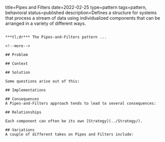 title=Pipes and Filters
date=2022-02-25
type=pattern
tags=pattern, behavioral
status=published
description=Defines a structure for systems that process a stream of data using individualized components that can be arranged in a variety of different ways.
~~~~~~

***tl;dr*** The Pipes-and-Filters pattern ...

<!--more-->

## Problem

## Context

## Solution

Some questions arise out of this:

## Implementations

## Consequences
A Pipes-and-Filters approach tends to lead to several consequences:

## Relationships

Each component can often be its own [Strategy](../Strategy/).

## Variations
A couple of different takes on Pipes and Filters include:

